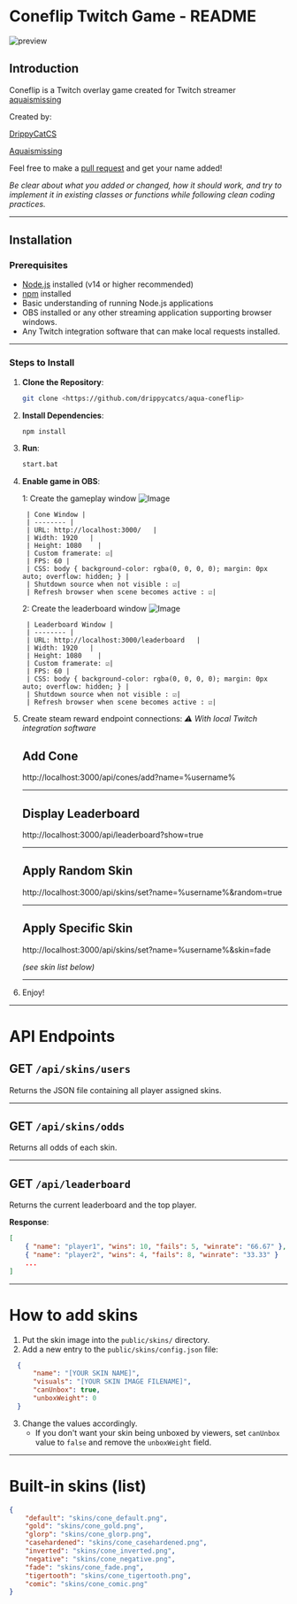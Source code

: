 # Coneflip Twitch Game  - README
![preview](https://i.imgur.com/9m5Gc7i.gif)
## Introduction

Coneflip is a Twitch overlay game created for Twitch streamer [aquaismissing](https://www.twitch.tv/aquaismissing)

Created by:

 [DrippyCatCS](https://x.com/suikerstuiker)  

 [Aquaismissing](https://x.com/aquaismissing)


Feel free to make a  [pull request](https://github.com/drippycatcs/coneflip-overlay/pulls
) and get your name added! 

*Be clear about what you added or changed, how it should work, and try to implement it in existing classes or functions while following clean coding practices.*

---

## Installation

### Prerequisites

- [Node.js](https://nodejs.org/) installed (v14 or higher recommended)
- [npm](https://www.npmjs.com/) installed
- Basic understanding of running Node.js applications
- OBS installed or any other streaming application supporting browser windows.
-  Any Twitch integration software that can make local requests installed.


---

### Steps to Install

1. **Clone the Repository**:
   ```bash
   git clone <https://github.com/drippycatcs/aqua-coneflip>
2. **Install Dependencies**:
    ```bash
    npm install
2. **Run**:
    ```bash
    start.bat
2. **Enable game in OBS**:
     
    1:  Create the gameplay window 
  ![Image](https://i.imgur.com/2v8ZUpo.png)

        
      
        
        
        | Cone Window | 
        | -------- |
        | URL: http://localhost:3000/   |
        | Width: 1920   | 
        | Height: 1080    | 
        | Custom framerate: ☑| 
        | FPS: 60 | 
        | CSS: body { background-color: rgba(0, 0, 0, 0); margin: 0px auto; overflow: hidden; } | 
        | Shutdown source when not visible : ☑| 
        | Refresh browser when scene becomes active : ☑| 
        

    2:  Create the leaderboard window 
  ![Image](https://i.imgur.com/27S6Yvr.png)

        
        | Leaderboard Window | 
        | -------- |
        | URL: http://localhost:3000/leaderboard   |
        | Width: 1920   | 
        | Height: 1080    | 
        | Custom framerate: ☑| 
        | FPS: 60 | 
        | CSS: body { background-color: rgba(0, 0, 0, 0); margin: 0px auto; overflow: hidden; } | 
        | Shutdown source when not visible : ☑| 
        | Refresh browser when scene becomes active : ☑| 
        


  5. Create steam reward endpoint connections:
      	*⚠ With local Twitch integration software*
        ## Add Cone
        http://localhost:3000/api/cones/add?name=%username%

        ---

        ## Display Leaderboard
        http://localhost:3000/api/leaderboard?show=true

        ---

        ##  Apply Random Skin
        http://localhost:3000/api/skins/set?name=%username%&random=true

        ---

        ##  Apply Specific Skin
        http://localhost:3000/api/skins/set?name=%username%&skin=fade
        
        *(see skin list below)*

        ---
  
  7. Enjoy!
    
    







   ---
# API Endpoints 


## GET `/api/skins/users`
Returns the JSON file containing all player assigned skins.

---

## GET `/api/skins/odds`
Returns all odds of each skin.

---

## GET `/api/leaderboard`
Returns the current leaderboard and the top player.  

**Response**:  
```json
[
    { "name": "player1", "wins": 10, "fails": 5, "winrate": "66.67" },
    { "name": "player2", "wins": 4, "fails": 8, "winrate": "33.33" }
	...
]
```



   ---
# How to add skins
  1. Put the skin image into the `public/skins/` directory.
  2. Add a new entry to the `public/skins/config.json` file:
  ```json
    {
        "name": "[YOUR SKIN NAME]",
        "visuals": "[YOUR SKIN IMAGE FILENAME]",
        "canUnbox": true,
        "unboxWeight": 0
    }
  ```
  3. Change the values accordingly.
      - If you don't want your skin being unboxed by viewers, set `canUnbox` value to `false` and remove the `unboxWeight` field.


  ---
# Built-in skins (list)

```json
{
    "default": "skins/cone_default.png",
    "gold": "skins/cone_gold.png",
    "glorp": "skins/cone_glorp.png",
    "casehardened": "skins/cone_casehardened.png",
    "inverted": "skins/cone_inverted.png",
    "negative": "skins/cone_negative.png",
    "fade": "skins/cone_fade.png",
    "tigertooth": "skins/cone_tigertooth.png",
    "comic": "skins/cone_comic.png"
}
```
